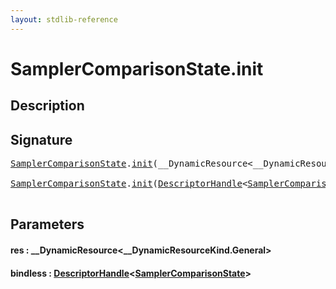 ```yaml
---
layout: stdlib-reference
---
```


# SamplerComparisonState\.init

## Description





## Signature 

<pre>
<a href="../types/samplercomparisonstate-07h/index" class="code_type">SamplerComparisonState</a>.<a href="init">init</a>(__DynamicResource&lt;__DynamicResourceKind.General&gt; <a href="init#decl-res" class="code_param">res</a>);

<a href="../types/samplercomparisonstate-07h/index" class="code_type">SamplerComparisonState</a>.<a href="init">init</a>(<a href="../types/descriptorhandle-0a/index" class="code_type">DescriptorHandle</a>&lt;<a href="../types/samplercomparisonstate-07h/index" class="code_type">SamplerComparisonState</a>&gt; <a href="init#decl-bindless" class="code_param">bindless</a>);

</pre>

## Parameters

####  <a id="decl-res"></a>res  : \_\_DynamicResource\<\_\_DynamicResourceKind\.General\>
####  <a id="decl-bindless"></a>bindless  : [DescriptorHandle](../types/descriptorhandle-0a/index)\<[SamplerComparisonState](../types/samplercomparisonstate-07h/index)\>

